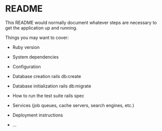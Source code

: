# README

This README would normally document whatever steps are necessary to get the
application up and running.

Things you may want to cover:

* Ruby version

* System dependencies

* Configuration

* Database creation
rails db:create

* Database initialization
rails db:migrate

* How to run the test suite
rails spec

* Services (job queues, cache servers, search engines, etc.)

* Deployment instructions

* ...
